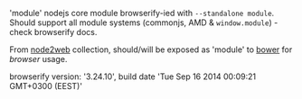 'module' nodejs core module browserify-ied with `--standalone module`. Should support all module systems (commonjs, AMD & `window.module`) - check browserify docs.

From [node2web](http://github.com/anodynos/node2web) collection,
should/will be exposed as 'module' to [bower](http://bower.io) for *browser* usage.

browserify version: '3.24.10', build date 'Tue Sep 16 2014 00:09:21 GMT+0300 (EEST)'